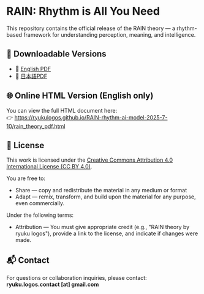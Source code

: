 # RAIN: Rhythm is All You Need

This repository contains the official release of the RAIN theory — a rhythm-based framework for understanding perception, meaning, and intelligence.

## 📄 Downloadable Versions

- 📘 [English PDF](./RAIN_Theory_Full.pdf)
- 📙 [日本語PDF](./RAIN_Theory_Japanese.pdf)

## 🌐 Online HTML Version (English only)

You can view the full HTML document here:  
👉 https://ryukulogos.github.io/RAIN-rhythm-ai-model-2025-7-10/rain_theory_pdf.html

## 📜 License

This work is licensed under the [Creative Commons Attribution 4.0 International License (CC BY 4.0)](https://creativecommons.org/licenses/by/4.0/).

You are free to:
- Share — copy and redistribute the material in any medium or format
- Adapt — remix, transform, and build upon the material for any purpose, even commercially.

Under the following terms:
- Attribution — You must give appropriate credit (e.g., "RAIN theory by ryuku logos"), provide a link to the license, and indicate if changes were made.

## 📬 Contact

For questions or collaboration inquiries, please contact:  
**ryuku.logos.contact [at] gmail.com**

